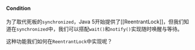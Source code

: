 #### Condition
为了取代死板的`synchronized`，Java 5开始提供了[[ReentrantLock]]，但我们知道在`synchronized`中，我们可以搭配`wait()`和`notify()`实现随时唤醒与等待。

这种功能我们如何在`ReentrantLock`中实现呢？

